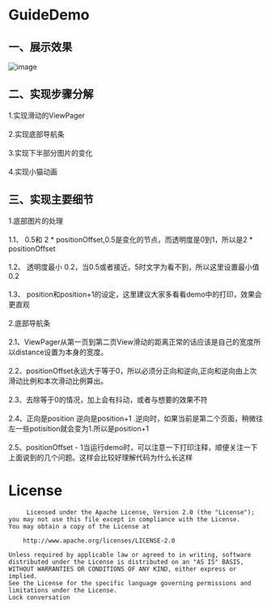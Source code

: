 # GuideDemo
## 一、展示效果
  
 ![image](https://github.com/onlybeyond/GuideDemo/blob/master/app/src/main/assets/guide.gif)
 
## 二、实现步骤分解<br>  
  1.实现滑动的ViewPager<br>  
  2.实现底部导航条<br>  
  3.实现下半部分图片的变化<br>  
  4.实现小猫动画<br>  
  
## 三、实现主要细节<br>  
   1.底部图片的处理<br>  
   1.1、 0.5和 2 * positionOffset,0.5是变化的节点，而透明度是0到1，所以是2 * positionOffset<br>  
   1.2、 透明度最小 0.2，当0.5或者接近。5时文字为看不到，所以这里设置最小值0.2<br>  
   1.3、 position和position+1的设定，这里建议大家多看看demo中的打印，效果会更直观<br>        
   2.底部导航条<br>  
   2.1、ViewPager从第一页到第二页View滑动的距离正常的话应该是自己的宽度所以distance设置为本身的宽度。<br>  
   2.2、positionOffset永远大于等于0，所以必须分正向和逆向,正向和逆向由上次滑动比例和本次滑动比例算出。<br>  
   2.3、去除等于0的情况，加上会有抖动，或者与想要的效果不符<br>  
   2.4、正向是position 逆向是position+1 .逆向时，如果当前是第二个页面，稍微往左一些potisition就会变为1.所以是position+1<br>  
   2.5、positionOffset - 1当运行demo时，可以注意一下打印注释，顺便关注一下上面说到的几个问题。这样会比较好理解代码为什么长这样<br>  
      
    
# License<br>

 
  
         Licensed under the Apache License, Version 2.0 (the "License");
    you may not use this file except in compliance with the License.
    You may obtain a copy of the License at
 
        http://www.apache.org/licenses/LICENSE-2.0
 
    Unless required by applicable law or agreed to in writing, software
    distributed under the License is distributed on an "AS IS" BASIS,
    WITHOUT WARRANTIES OR CONDITIONS OF ANY KIND, either express or implied.
    See the License for the specific language governing permissions and
    limitations under the License.
    Lock conversation

 
